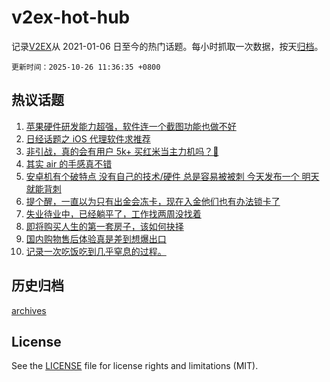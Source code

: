 # v2ex-hot-hub

 记录[V2EX](https://www.v2ex.com/)从 2021-01-06 日至今的热门话题。每小时抓取一次数据，按天[归档](archives)。

`更新时间：2025-10-26 11:36:35 +0800`

## 热议话题

1. [苹果硬件研发能力超强，软件连一个截图功能也做不好](https://www.v2ex.com/t/1168283)
1. [日经话题之 iOS 代理软件求推荐](https://www.v2ex.com/t/1168330)
1. [非引战，真的会有用户 5k+ 买红米当主力机吗？🥺](https://www.v2ex.com/t/1168361)
1. [其实 air 的手感真不错](https://www.v2ex.com/t/1168320)
1. [安卓机有个破特点 没有自己的技术/硬件 总是容易被被刺 今天发布一个 明天就能背刺](https://www.v2ex.com/t/1168307)
1. [提个醒，一直以为只有出金会冻卡，现在入金他们也有办法锁卡了](https://www.v2ex.com/t/1168381)
1. [失业待业中，已经躺平了，工作找两周没找着](https://www.v2ex.com/t/1168325)
1. [即将购买人生的第一套房子，该如何抉择](https://www.v2ex.com/t/1168356)
1. [国内购物售后体验真是差到想爆出口](https://www.v2ex.com/t/1168390)
1. [记录一次吃饭吃到几乎窒息的过程。](https://www.v2ex.com/t/1168337)

## 历史归档

[archives](archives)

## License

See the [LICENSE](LICENSE) file for license rights and limitations (MIT).
